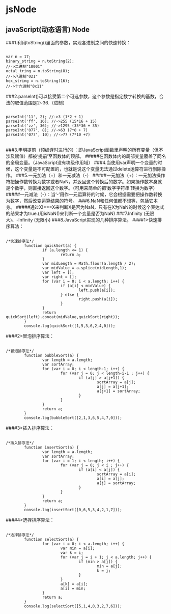 # jsNode
## javaScript(动态语言) Node

###1.利用toString()里面的参数，实现各进制之间的快速转换：
<pre><code>
var n = 17;
binary_string = n.toString(2);
//->二进制"10001"
octal_tring = n.toString(8);
//->八进制"021"
hex_string = n.toString(16);
//->十六进制"0x11"</code>
</pre>
###2.parseInt()可以接受第二个可选参数，这个参数是指定数字转换的基数，合法的取值范围是2~36.（进制）
<pre>
<code>
parseInt('11', 2); //->3 (1*2 + 1)
parseInt('ff', 16); //->255 (15*16 + 15)
parseInt('zz', 36); //->1295 (35*36 + 35)
parseInt('077', 8); //->63 (7*8 + 7)
parseInt('077', 10); //->77 (7*10 +7)
</code>
</pre>
###3.申明提前（预编译时进行的）：即JavaScript函数里声明的所有变量（但不涉及赋值）都被‘提前’至函数体的顶部。
#####在函数体内的局部变量覆盖了同名的全局变量。（JavaScript没有块级作用域）
###4.当使用var声明一个变量的时候，这个变量是不可配置的，也就是说这个变量无法通过delete运算符进行删除操作。
###5.一元加法（+）和一元减法（-）
#####一元加法（+）：一元加法操作符把操作数转换为数字或者NaN，并返回这个转换后的数字。如果操作数本身就是个数字，则直接返回这个数字。（可用来简单的把‘数字字符串’转换为数字）
#####一元减法（-）：当‘-’用作一元运算符的时候，它会根据需要把操作数转换为数字，然后改变运算结果的符号。
###6.NaN和任何值都不想等，包括它本身。
#####通过X!===X来判断X是否为NaN，只有在X为NaN的时候这个表达式的结果才为true.(用isNaN()来判断一个变量是否为NaN)
###7.Infinity (无限大)、-Infinity (无限小)
###8.JavaScript实现的几种排序算法。
####1>快速排序算法：
<pre><code>
/*快速排序法*/
        function quickSort(a) {
                if (a.length <= 1) {
                        return a;
                }
                var midLength = Math.floor(a.length / 2);
                var midValue = a.splice(midLength,1);
                var left = [];
                var right = [];
                for (var i = 0; i < a.length; i++) {
                        if (a[i] < midValue) {
                                left.push(a[i]);
                        } else {
                                right.push(a[i]);
                        }
                }
                return quickSort(left).concat(midValue,quickSort(right));
        }
        console.log(quickSort([1,5,3,6,2,4,0]));
</code></pre>
####2>冒泡排序算法：
<pre><code>
/*冒泡排序法*/
        function bubbleSort(a) {
                var length = a.length;
                var sortArray;
                for (var i = 0; i < length-1; i++) {
                        for (var j = 0; j < length-i-1 ; j++) {
                                if (a[j] > a[j+1]) {
                                        sortArray = a[j];
                                        a[j] = a[j+1];
                                        a[j+1] = sortArray;
                                }
                        }
                }
                return a;
        }
        console.log(bubbleSort([2,1,3,6,5,4,7,0]));
</code></pre>
####3>插入排序算法：
<pre><code>
/*插入排序法*/
        function insertSort(a) {
                var length = a.length;
                var sortArray;
                for (var i = 1; i < length; i++) {
                        for (var j = 0; j < i ; j++) {
                                if (a[i] < a[j]) {
                                        sortArray = a[i];
                                        a[i] = a[j];
                                        a[j] = sortArray;
                                }
                        }
                }
                return a;
        }
        console.log(insertSort([0,6,5,3,4,2,1,7]));
</code></pre>
####4>选择排序算法：
<pre><code>
/*选择排序法*/
        function selectSort(a) {
                for (var i = 0; i < a.length; i++) {
                        var min = a[i];
                        var k = i;
                        for (var j = i + 1; j < a.length; j++) {
                                if (min > a[j]) {
                                        min = a[j];
                                        k = j;
                                }
                        }
                        a[k] = a[i];
                        a[i] = min;
                }
                return a;
        }
        console.log(selectSort([5,1,4,0,3,2,7,6]));
</code></pre>



